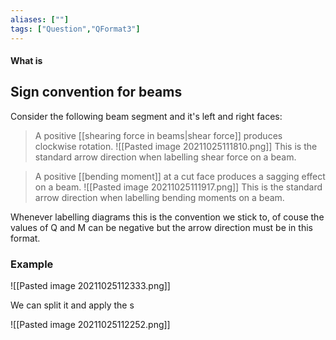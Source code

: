 ```yaml
---
aliases: [""]
tags: ["Question","QFormat3"]
---
```


#### What is
## Sign convention for beams
Consider the following beam segment and it's left and right faces:

> A positive [[shearing force in beams|shear force]] produces clockwise rotation.
> ![[Pasted image 20211025111810.png]]
>  This is the standard arrow direction when labelling shear force on a beam.

> A positive [[bending moment]] at a cut face produces a sagging effect on a beam.
> ![[Pasted image 20211025111917.png]]
>  This is the standard arrow direction when labelling bending moments on a beam.

Whenever labelling diagrams this is the convention we stick to, of couse the values of Q and M can be negative but the arrow direction must be in this format.

### Example
![[Pasted image 20211025112333.png]]

We can split it and apply the  s

![[Pasted image 20211025112252.png]]